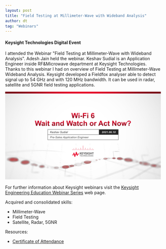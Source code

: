 ```yaml
---
layout: post
title: "Field Testing at Millimeter-Wave with Wideband Analysis"
author: dt
tag: "Webinars"
---
```

#### Keysight Technologies Digital Event

I attended the Webinar "Field Testing at Millimeter-Wave with Wideband Analysis". Adesh Jain held the webinar. Keshav Sudial is an Application Engineer inside RF&Microwave department at Keysight Technologies.
Thanks to this webinar I had on overview of Field Testing at Millimeter-Wave Wideband Analysis. Keysight developed a Fieldfox analyser able to detect signal up to 54 GHz and with 120 MHz bandwidth. It can be used in radar, satellite and 5GNR field testing applications.

<img src="/assets/img/2021-06-10-webinar-keysight-wifi6.jpg" class="img-fluid" alt="webinar-keysight-wifi6">

For further information about Keysight webinars visit the [Keysight Engineering Education Webinar Series](https://www.keysight.com/it/en/events/europe-middleeast-africa-india/webinars.html?partnerref=ON24referral) web page.

Acquired and consolidated skills:
* Millimeter-Wave
* Field Testing
* Satellite, Radar, 5GNR

Resources:
* [Certificate of Attendance](/assets/pdf/2021-07-07-webinar-keysight-fieldtesting.pdf)